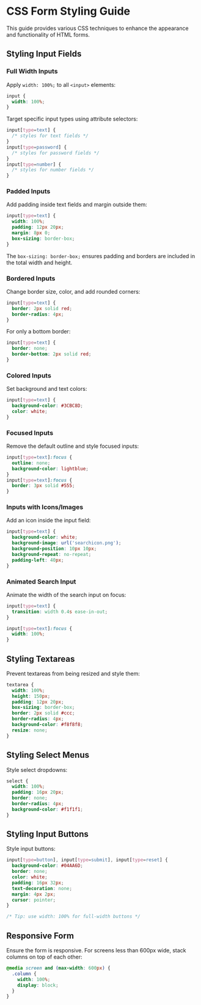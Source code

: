 # CSS Form Styling Guide
This guide provides various CSS techniques to enhance the appearance and functionality of HTML forms.
## Styling Input Fields
### Full Width Inputs
Apply `width: 100%;` to all `<input>` elements:
```css
input {
  width: 100%;
}
```
Target specific input types using attribute selectors:
```css
input[type=text] {
  /* styles for text fields */
}
input[type=password] {
  /* styles for password fields */
}
input[type=number] {
  /* styles for number fields */
}
```
### Padded Inputs
Add padding inside text fields and margin outside them:
```css
input[type=text] {
  width: 100%;
  padding: 12px 20px;
  margin: 8px 0;
  box-sizing: border-box;
}
```
The `box-sizing: border-box;` ensures padding and borders are included in the total width and height.
### Bordered Inputs
Change border size, color, and add rounded corners:
```css
input[type=text] {
  border: 2px solid red;
  border-radius: 4px;
}
```
For only a bottom border:
```css
input[type=text] {
  border: none;
  border-bottom: 2px solid red;
}
```

### Colored Inputs
Set background and text colors:
```css
input[type=text] {
  background-color: #3CBC8D;
  color: white;
}
```

### Focused Inputs
Remove the default outline and style focused inputs:
```css
input[type=text]:focus {
  outline: none;
  background-color: lightblue;
}
input[type=text]:focus {
  border: 3px solid #555;
}
```

### Inputs with Icons/Images
Add an icon inside the input field:
```css
input[type=text] {
  background-color: white;
  background-image: url('searchicon.png');
  background-position: 10px 10px;
  background-repeat: no-repeat;
  padding-left: 40px;
}
```

### Animated Search Input
Animate the width of the search input on focus:
```css
input[type=text] {
  transition: width 0.4s ease-in-out;
}

input[type=text]:focus {
  width: 100%;
}
```

## Styling Textareas
Prevent textareas from being resized and style them:
```css
textarea {
  width: 100%;
  height: 150px;
  padding: 12px 20px;
  box-sizing: border-box;
  border: 2px solid #ccc;
  border-radius: 4px;
  background-color: #f8f8f8;
  resize: none;
}
```

## Styling Select Menus
Style select dropdowns:
```css
select {
  width: 100%;
  padding: 16px 20px;
  border: none;
  border-radius: 4px;
  background-color: #f1f1f1;
}
```

## Styling Input Buttons
Style input buttons:
```css
input[type=button], input[type=submit], input[type=reset] {
  background-color: #04AA6D;
  border: none;
  color: white;
  padding: 16px 32px;
  text-decoration: none;
  margin: 4px 2px;
  cursor: pointer;
}

/* Tip: use width: 100% for full-width buttons */
```

## Responsive Form
Ensure the form is responsive. For screens less than 600px wide, stack columns on top of each other:
```css
@media screen and (max-width: 600px) {
  .column {
    width: 100%;
    display: block;
  }
}
```
